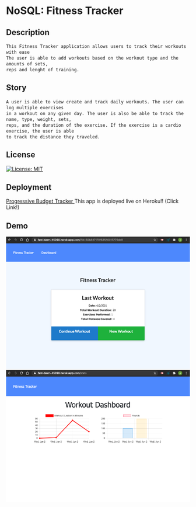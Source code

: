 # NoSQL: Fitness Tracker

## Description
    This Fitness Tracker application allows users to track their workouts with ease 
    The user is able to add workouts based on the workout type and the amounts of sets,
    reps and lenght of training.

## Story
    A user is able to view create and track daily workouts. The user can log multiple exercises 
    in a workout on any given day. The user is also be able to track the name, type, weight, sets, 
    reps, and the duration of the exercise. If the exercise is a cardio exercise, the user is able 
    to track the distance they traveled.

## License
[![License: MIT](https://img.shields.io/badge/License-MIT-yellow.svg)](https://opensource.org/licenses/MIT)

## Deployment
[Progressive Budget Tracker ](https://fast-dawn-45098.herokuapp.com/)
This app is deployed live on Heroku!! (Click Link!)

## Demo
<img src="./images/screenshots1.png">
<img src="./images/screenshot2.png">